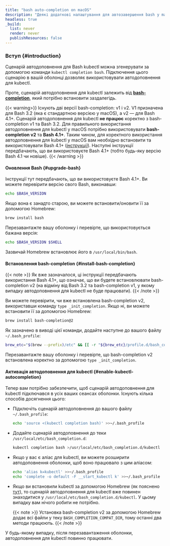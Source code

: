 ```yaml
---
title: "bash auto-completion on macOS"
description: "Деякі додаткові налаштування для автозавершення bash у macOS."
headless: true
_build:
  list: never
  render: never
  publishResources: false
---
```


### Вступ {#introduction}

Сценарій автодоповнення для Bash kubectl можна згенерувати за допомогою команди `kubectl completion bash`. Підключення цього сценарію в вашій оболонці дозволяє використовувати автодоповнення для kubectl.

Проте, сценарій автодоповнення для kubectl залежить від [**bash-completion**](https://github.com/scop/bash-completion), який потрібно встановити заздалегідь.

{{< warning>}}
Існують дві версії bash-completion: v1 і v2. V1 призначена для Bash 3.2 (яка є стандартною версією у macOS), а v2 — для Bash 4.1+. Сценарій автодоповнення для kubectl **не працює** коректно з bash-completion v1 та Bash 3.2. Для правильного використання автодоповнення для kubectl у macOS потрібно використовувати **bash-completion v2** та **Bash 4.1+**. Таким чином, для коректного використання автодоповнення для kubectl у macOS вам необхідно встановити та використовувати Bash 4.1+ ([*інструкції*](https://apple.stackexchange.com/a/292760)). Наступні інструкції передбачають, що ви використовуєте Bash 4.1+ (тобто будь-яку версію Bash 4.1 чи новіше).
{{< /warning >}}

#### Оновлення Bash {#upgrade-bash}

Інструкції тут передбачають, що ви використовуєте Bash 4.1+. Ви можете перевірити версію свого Bash, виконавши:

```bash
echo $BASH_VERSION
```

Якщо вона є занадто старою, ви можете встановити/оновити її за допомогою Homebrew:

```bash
brew install bash
```

Перезавантажте вашу оболонку і перевірте, що використовується бажана версія:

```bash
echo $BASH_VERSION $SHELL
```

Зазвичай Homebrew встановлює його в `/usr/local/bin/bash`.

#### Встановлення bash-completion {#install-bash-completion}

{{< note >}}
Як вже зазначалося, ці інструкції передбачають використання Bash 4.1+, що означає, що ви будете встановлювати bash-completion v2 (на відміну від Bash 3.2 та bash-completion v1, у якому випадку автодоповнення для kubectl не буде працювати).
{{< /note >}}

Ви можете перевірити, чи вже встановлена bash-completion v2, використавши команду `type _init_completion`. Якщо ні, ви можете встановити її за допомогою Homebrew:

```bash
brew install bash-completion@2
```

Як зазначено в виводі цієї команди, додайте наступне до вашого файлу `~/.bash_profile`:

```bash
brew_etc="$(brew --prefix)/etc" && [[ -r "${brew_etc}/profile.d/bash_completion.sh" ]] && . "${brew_etc}/profile.d/bash_completion.sh"
```

Перезавантажте вашу оболонку і перевірте, що bash-completion v2 встановлена коректно за допомогою `type _init_completion`.

#### Активація автодоповнення для kubectl {#enable-kubectl-autocompletion}

Тепер вам потрібно забезпечити, щоб сценарій автодоповнення для kubectl підключався в усіх ваших сеансах оболонки. Існують кілька способів досягнення цього:

- Підключіть сценарій автодоповнення до вашого файлу `~/.bash_profile`:

    ```bash
    echo 'source <(kubectl completion bash)' >>~/.bash_profile
    ```

- Додайте сценарій автодоповнення до теки `/usr/local/etc/bash_completion.d`:

    ```bash
    kubectl completion bash >/usr/local/etc/bash_completion.d/kubectl
    ```

- Якщо у вас є аліас для kubectl, ви можете розширити автодоповнення оболонки, щоб воно працювало з цим аліасом:

    ```bash
    echo 'alias k=kubectl' >>~/.bash_profile
    echo 'complete -o default -F __start_kubectl k' >>~/.bash_profile
    ```

- Якщо ви встановили kubectl за допомогою Homebrew (як пояснено [тут](/docs/tasks/tools/install-kubectl-macos/#install-with-homebrew-on-macos)), то сценарій автодоповнення для kubectl вже повинен знаходитися у `/usr/local/etc/bash_completion.d/kubectl`. У цьому випадку вам нічого робити не потрібно.

   {{< note >}}
   Установка bash-completion v2 за допомогою Homebrew додає всі файли у теку `BASH_COMPLETION_COMPAT_DIR`, тому останні два методи працюють.
   {{< /note >}}

У будь-якому випадку, після перезавантаження оболонки, автодоповнення для kubectl повинно працювати.
